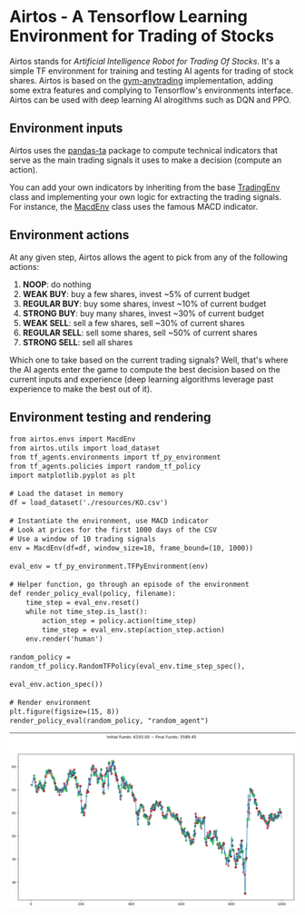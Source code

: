 # Airtos - A Tensorflow Learning Environment for Trading of Stocks

Airtos stands for _Artificial Intelligence Robot for Trading Of Stocks_. It's a simple TF environment for training and testing AI agents for trading of stock shares. Airtos is based on the [gym-anytrading](https://github.com/AminHP/gym-anytrading) implementation, adding some extra features and complying to Tensorflow's environments interface. Airtos can be used with deep learning AI alrogithms such as DQN and PPO.

## Environment inputs
Airtos uses the [pandas-ta](https://twopirllc.github.io/pandas-ta/) package to compute technical indicators that serve as the main trading signals it uses to make a decision (compute an action).

You can add your own indicators by inheriting from the base [TradingEnv](./src/airtos/envs/trading_env.py) class and implementing your own logic for extracting the trading signals. For instance, the [MacdEnv](./src/airtos/envs/macd_env.py) class uses the famous MACD indicator.

## Environment actions
At any given step, Airtos allows the agent to pick from any of the following actions:

1. **NOOP**: do nothing
2. **WEAK BUY**: buy a few shares, invest ~5% of current budget
3. **REGULAR BUY**: buy some shares, invest ~10% of current budget
4. **STRONG BUY**: buy many shares, invest ~30% of current budget
5. **WEAK SELL**: sell a few shares, sell ~30% of current shares
6. **REGULAR SELL**: sell some shares, sell ~50% of current shares
7. **STRONG SELL**: sell all shares

Which one to take based on the current trading signals? Well, that's where the AI agents enter the game to compute the best decision based on the current inputs and experience (deep learning algorithms leverage past experience to make the best out of it).

## Environment testing and rendering
```
from airtos.envs import MacdEnv
from airtos.utils import load_dataset
from tf_agents.environments import tf_py_environment
from tf_agents.policies import random_tf_policy
import matplotlib.pyplot as plt

# Load the dataset in memory
df = load_dataset('./resources/KO.csv')

# Instantiate the environment, use MACD indicator
# Look at prices for the first 1000 days of the CSV
# Use a window of 10 trading signals
env = MacdEnv(df=df, window_size=10, frame_bound=(10, 1000))

eval_env = tf_py_environment.TFPyEnvironment(env)

# Helper function, go through an episode of the environment
def render_policy_eval(policy, filename):
    time_step = eval_env.reset()
    while not time_step.is_last():
        action_step = policy.action(time_step)
        time_step = eval_env.step(action_step.action)
    env.render('human')

random_policy = random_tf_policy.RandomTFPolicy(eval_env.time_step_spec(),
                                                eval_env.action_spec())

# Render environment
plt.figure(figsize=(15, 8))
render_policy_eval(random_policy, "random_agent")
```
![image](./env.png)